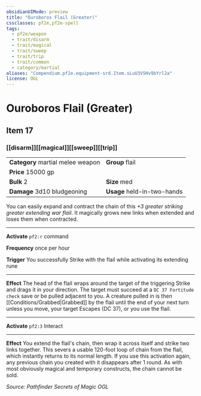 ```yaml
---
obsidianUIMode: preview
title: "Ouroboros Flail (Greater)"
cssclasses: pf2e,pf2e-spell
tags:
  - pf2e/weapon
  - trait/disarm
  - trait/magical
  - trait/sweep
  - trait/trip
  - trait/common
  - category/martial
aliases: "Compendium.pf2e.equipment-srd.Item.sLuU3V5Hv9bYrl2a"
license: OGL
---
```

# Ouroboros Flail (Greater)
## Item 17
### [[disarm]][[magical]][[sweep]][[trip]]

|  |  |
| -- | -- |
| **Category** martial melee weapon | **Group** flail |
| **Price** 15000 gp |  |
| **Bulk** 2 | **Size** med |
| **Damage** 3d10 bludgeoning  | **Usage** held-in-two-hands |



You can easily expand and contract the chain of this _+3 greater striking greater extending war flail_. It magically grows new links when extended and loses them when contracted.

* * *

**Activate** `pf2:r` command

**Frequency** once per hour

**Trigger** You successfully Strike with the flail while activating its extending rune

* * *

**Effect** The head of the flail wraps around the target of the triggering Strike and drags it in your direction. The target must succeed at a `DC 37 Fortitude check` save or be pulled adjacent to you. A creature pulled in is then [[Conditions/Grabbed|Grabbed]] by the flail until the end of your next turn unless you move, your target Escapes (DC 37), or you use the flail.

* * *

**Activate** `pf2:3` Interact

* * *

**Effect** You extend the flail's chain, then wrap it across itself and strike two links together. This severs a usable 120-foot loop of chain from the flail, which instantly returns to its normal length. If you use this activation again, any previous chain you created with it disappears after 1 round. As with most obviously magical and temporary constructs, the chain cannot be sold.

*Source: Pathfinder Secrets of Magic*
*OGL*